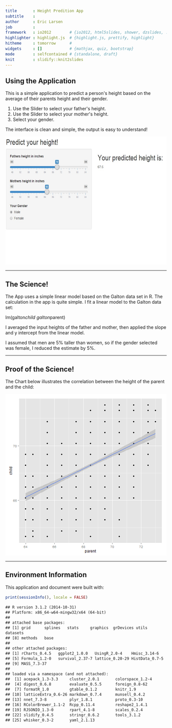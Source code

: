 ```yaml
---
title       : Height Predition App
subtitle    : 
author      : Eric Larsen
job         : 
framework   : io2012        # {io2012, html5slides, shower, dzslides, ...}
highlighter : highlight.js  # {highlight.js, prettify, highlight}
hitheme     : tomorrow      # 
widgets     : []            # {mathjax, quiz, bootstrap}
mode        : selfcontained # {standalone, draft}
knit        : slidify::knit2slides
---
```


## Using the Application

This is a simple application to predict a person's height based on the average of their parents height and their gender. 

1. Use the Slider to select your father's height.
2. Use the Slider to select your mother's height.
3. Select your gender.

The interface is clean and simple, the output is easy to understand!

<div style='text-align: center;'>
    <img height='400' src='appimage.png' />
</div>


---

## The Science!

The App uses a simple linear model based on the Galton data set in R. The calculation in the app is quite simple.  I fit a linear model to the Galton data set:

lm(galton$child ~ galton$parent)

I averaged the input heights of the father and mother, then applied the slope and y intercept from the linear model.

I assumed that men are 5% taller than women, so if the gender selected was female, I reduced the estimate by 5%.

---

## Proof of the Science!

The Chart below illustrates the correlation between the height of the parent and the child:

![plot of chunk unnamed-chunk-1](assets/fig/unnamed-chunk-1-1.png) 




---

## Environment Information
This application and document were built with:

```r
print(sessionInfo(), locale = FALSE)
```

```
## R version 3.1.2 (2014-10-31)
## Platform: x86_64-w64-mingw32/x64 (64-bit)
## 
## attached base packages:
## [1] grid      splines   stats     graphics  grDevices utils     datasets 
## [8] methods   base     
## 
## other attached packages:
## [1] rCharts_0.4.5   ggplot2_1.0.0   UsingR_2.0-4    Hmisc_3.14-6   
## [5] Formula_1.2-0   survival_2.37-7 lattice_0.20-29 HistData_0.7-5 
## [9] MASS_7.3-37    
## 
## loaded via a namespace (and not attached):
##  [1] acepack_1.3-3.3     cluster_2.0.1       colorspace_1.2-4   
##  [4] digest_0.6.8        evaluate_0.5.5      foreign_0.8-62     
##  [7] formatR_1.0         gtable_0.1.2        knitr_1.9          
## [10] latticeExtra_0.6-26 markdown_0.7.4      munsell_0.4.2      
## [13] nnet_7.3-8          plyr_1.8.1          proto_0.3-10       
## [16] RColorBrewer_1.1-2  Rcpp_0.11.4         reshape2_1.4.1     
## [19] RJSONIO_1.3-0       rpart_4.1-8         scales_0.2.4       
## [22] slidify_0.4.5       stringr_0.6.2       tools_3.1.2        
## [25] whisker_0.3-2       yaml_2.1.13
```
